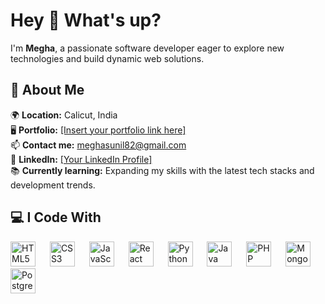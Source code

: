 <h1 align="left">Hey 👋 What's up?</h1>

<p align="left">I'm <strong>Megha</strong>, a passionate software developer eager to explore new technologies and build dynamic web solutions.</p>

<h2 align="left">🌟 About Me</h2>

<p align="left">
  🌍 <strong>Location:</strong> Calicut, India <br>
  🖥️ <strong>Portfolio:</strong> <a href="#">[Insert your portfolio link here]</a><br>
  📫 <strong>Contact me:</strong> <a href="mailto:meghasunil82@gmail.com">meghasunil82@gmail.com</a><br>
  🔗 <strong>LinkedIn:</strong> <a href="https://www.linkedin.com/in/megha-kv-377a89255/">[Your LinkedIn Profile]</a><br>
  📚 <strong>Currently learning:</strong> Expanding my skills with the latest tech stacks and development trends.
</p>

<h2 align="left">💻 I Code With</h2>

<div align="left">
  <img src="https://cdn.jsdelivr.net/gh/devicons/devicon/icons/html5/html5-original.svg" height="40" alt="HTML5 logo" />
  <img width="15" />
  <img src="https://cdn.jsdelivr.net/gh/devicons/devicon/icons/css3/css3-original.svg" height="40" alt="CSS3 logo" />
  <img width="15" />
  <img src="https://cdn.jsdelivr.net/gh/devicons/devicon/icons/javascript/javascript-original.svg" height="40" alt="JavaScript logo" />
  <img width="15" />
  <img src="https://cdn.jsdelivr.net/gh/devicons/devicon/icons/react/react-original.svg" height="40" alt="React logo" />
  <img width="15" />
  <img src="https://cdn.jsdelivr.net/gh/devicons/devicon/icons/python/python-original.svg" height="40" alt="Python logo" />
  <img width="15" />
  <img src="https://cdn.jsdelivr.net/gh/devicons/devicon/icons/java/java-original.svg" height="40" alt="Java logo" />
  <img width="15" />
  <img src="https://cdn.jsdelivr.net/gh/devicons/devicon/icons/php/php-original.svg" height="40" alt="PHP logo" />
  <img width="15" />
  <img src="https://cdn.jsdelivr.net/gh/devicons/devicon/icons/mongodb/mongodb-original.svg" height="40" alt="MongoDB logo" />
  <img width="15" />
  <img src="https://cdn.jsdelivr.net/gh/devicons/devicon/icons/postgresql/postgresql-original.svg" height="40" alt="PostgreSQL logo" />
</div>
